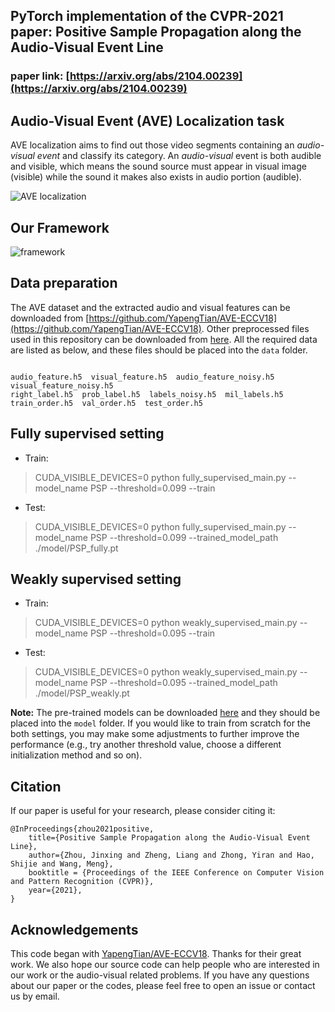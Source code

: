 ## PyTorch implementation of the CVPR-2021 paper: **Positive Sample Propagation along the Audio-Visual Event Line**

### paper link: [https://arxiv.org/abs/2104.00239](https://arxiv.org/abs/2104.00239)

## Audio-Visual Event (AVE) Localization task
AVE localization aims to find out those video segments containing an *audio-visual event* and classify its category.
An *audio-visual* event is both audible and visible, which means the sound source must appear in visual image (visible) while the sound it makes also exists in audio portion (audible).

![AVE localization](./figures/figure1_AVE_Localization.png)

## Our Framework
![framework](./figures/figure2_framework.png)

## Data preparation
The AVE dataset and the extracted audio and visual features can be downloaded from [https://github.com/YapengTian/AVE-ECCV18](https://github.com/YapengTian/AVE-ECCV18).
Other preprocessed files used in this repository can be downloaded from [here](https://drive.google.com/drive/folders/1q8GYBqfkyDDAnVMClrMTXR9YzH9UPcSM?usp=sharing).
All the required data are listed as below, and these files should be placed into the ``data`` folder.
<pre><code>
audio_feature.h5  visual_feature.h5  audio_feature_noisy.h5 visual_feature_noisy.h5
right_label.h5  prob_label.h5  labels_noisy.h5  mil_labels.h5
train_order.h5  val_order.h5  test_order.h5
</code></pre>


## Fully supervised setting
- Train:
>  CUDA_VISIBLE_DEVICES=0 python fully_supervised_main.py --model_name PSP --threshold=0.099 --train
- Test:
>  CUDA_VISIBLE_DEVICES=0 python fully_supervised_main.py --model_name PSP --threshold=0.099 --trained_model_path ./model/PSP_fully.pt

## Weakly supervised setting
- Train:
> CUDA_VISIBLE_DEVICES=0 python weakly_supervised_main.py --model_name PSP --threshold=0.095 --train
- Test:
> CUDA_VISIBLE_DEVICES=0 python weakly_supervised_main.py --model_name PSP --threshold=0.095 --trained_model_path ./model/PSP_weakly.pt

**Note:** The pre-trained models can be downloaded [here](https://drive.google.com/drive/folders/1YEyEH6e988v1NUwwVYohrwY2DSpVtVoT?usp=sharing) and they should be placed into the ``model`` folder. If you would like to train from scratch for the both settings, you may make some adjustments to further improve the performance (e.g., try another threshold value, choose a different initialization method and so on).



## Citation
If our paper is useful for your research, please consider citing it:
<pre><code>@InProceedings{zhou2021positive,
    title={Positive Sample Propagation along the Audio-Visual Event Line},
    author={Zhou, Jinxing and Zheng, Liang and Zhong, Yiran and Hao, Shijie and Wang, Meng},
    booktitle = {Proceedings of the IEEE Conference on Computer Vision and Pattern Recognition (CVPR)},
    year={2021},
}
</code></pre>


## Acknowledgements
This code began with [YapengTian/AVE-ECCV18](https://github.com/YapengTian/AVE-ECCV18). Thanks for their great work.
We also hope our source code can help people who are interested in our work or the audio-visual related problems.
If you have any questions about our paper or the codes, please feel free to open an issue or contact us by email.
